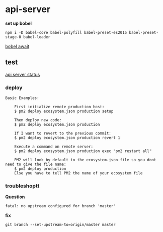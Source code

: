# api-server

**set up bobel**

```
npm i -D babel-core babel-polyfill babel-preset-es2015 babel-preset-stage-0 babel-loader
```

[bobel await ](http://stackoverflow.com/questions/33527653/babel-6-regeneratorruntime-is-not-defined-with-async-await)


## test

[api server status](http://114.35.96.3/api/v2/scraper)


### deploy

```
Basic Examples:

    First initialize remote production host:
    $ pm2 deploy ecosystem.json production setup

    Then deploy new code:
    $ pm2 deploy ecosystem.json production

    If I want to revert to the previous commit:
    $ pm2 deploy ecosystem.json production revert 1

    Execute a command on remote server:
    $ pm2 deploy ecosystem.json production exec "pm2 restart all"

    PM2 will look by default to the ecosystem.json file so you dont need to give the file name:
    $ pm2 deploy production
    Else you have to tell PM2 the name of your ecosystem file
```

### troubleshoptt

**Question**

```
fatal: no upstream configured for branch 'master'
```

**fix**

```
git branch --set-upstream-to=origin/master master
```
